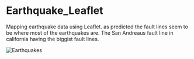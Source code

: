 # Earthquake_Leaflet
Mapping earthquake data using Leaflet. as predicted the fault lines seem to be where most of the earthquakes are. The San Andreaus fault line in california having the biggist fault lines. 

![Earthquakes](../.notebook/assets/images/earthquake.png)
